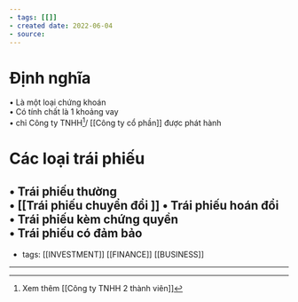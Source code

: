 ```yaml
---
- tags: [[]]
- created date: 2022-06-04
- source: 
---
```

# Định nghĩa
• Là một loại chứng khoán  
• Có tính chất là 1 khoảng vay  
• chỉ Công ty TNHH[^1]/ [[Công ty cổ phần]] được phát hành

# Các loại trái phiếu
• Trái phiếu thường  
• [[Trái phiếu chuyển đổi ]]
• Trái phiếu hoán đổi  
• Trái phiếu kèm chứng quyền  
• Trái phiếu có đảm bảo
---
- tags: [[INVESTMENT]] [[FINANCE]] [[BUSINESS]]
---

[^1]: Xem thêm [[Công ty TNHH 2 thành viên]]